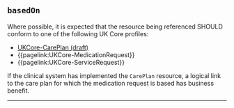 ## `basedOn`

Where possible, it is expected that the resource being referenced SHOULD conform to one of the following UK Core profiles:

- [UKCore-CarePlan (draft)]("https://simplifier.net/guide/UKCoreImplementationGuideAssetsinDevelopment/Home/ProfilesandExtensions/Profile-UKCore-CarePlan)
- {{pagelink:UKCore-MedicationRequest}}
- {{pagelink:UKCore-ServiceRequest}}

If the clinical system has implemented the `CarePlan` resource, a logical link to the care plan for which the medication request is based has business benefit.

---
